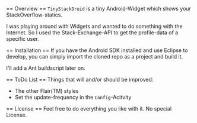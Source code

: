 == Overview ==
`TinyStackDroid` is a tiny Android-Widget which shows your StackOverflow-statics.

I was playing around with Widgets and wanted to do something with the Internet.
So I used the Stack-Exchange-API to get the profile-data of a specific user.

== Installation ==
If you have the Android SDK installed and use Eclipse to develop, you can simply
import the cloned repo as a project and build it.

I'll add a Ant buildscript later on.

== ToDo List ==
Things that will and/or should be improved:

* The other Flair(TM) styles
* Set the update-frequency in the `Config`-Acitvity

== License ==
Feel free to do everything you like with it. No special License.